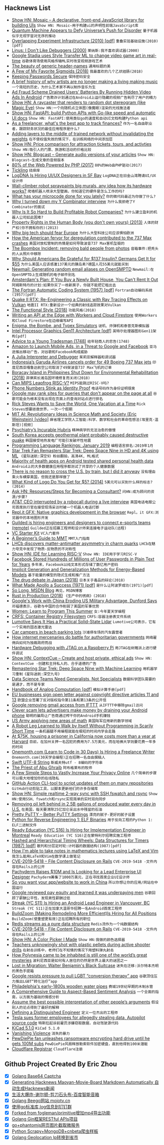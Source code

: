 ## Hacknews List


- [Show HN: Mosaic – A declarative, front-end JavaScript library for building UIs](https://github.com/Authman2/Mosaic)  `Show HN: Mosaic—用于构建ui的声明性前端JavaScript库`
- [Quantum Machine Appears to Defy Universe’s Push for Disorder](https://www.quantamagazine.org/quantum-scarring-appears-to-defy-universes-push-for-disorder-20190320/)  `量子机器似乎无视宇宙对无序的推动`
- [Overlapping Experiment Infrastructure (2010) [pdf]](https://static.googleusercontent.com/media/research.google.com/en//pubs/archive/36500.pdf)  `重叠实验基础设施(2010)[pdf]`
- [Linus: I Don&#39;t Like Debuggers (2000)](http://lwn.net/2000/0914/a/lt-debugger.php3)  `莱纳斯:我不喜欢调试器(2000)`
- [Google Stadia uses Style Transfer ML to change video game art in real-time](https://www.turingtribe.com/story/google-stadia-uses-style-transfer-ml-to-change-video-game-art-in-real-time-BGk226TY9zNP3tSpZ)  `谷歌体育场使用风格传输ML实时改变视频游戏艺术`
- [The beauty of generic header-names](https://www.mulle-kybernetik.com/weblog/2019/beauty_of_generic_headers.html)  `通用标题的美`
- [A Few of My Favorite Sigmoids (2018)](https://raphlinus.github.io/audio/2018/09/05/sigmoid.html)  `我最喜欢的几个乙状结肠(2018)`
- [Keeping Passwords Secure](https://newsroom.fb.com/news/2019/03/keeping-passwords-secure/)  `保持密码安全`
- [A brief history of why artists are no longer making a living making music](https://www.rootsmusic.ca/2019/03/14/a-brief-history-of-why-artists-are-no-longer-making-a-living-making-music/)  `一个简短的历史，为什么艺术家不再以制作音乐为生`
- [Ad Fraud Scheme Drained Users’ Batteries By Running Hidden Video Ads In Android](https://www.buzzfeednews.com/article/craigsilverman/in-banner-video-ad-fraud)  `广告欺诈计划通过在Android上运行隐藏的视频广告耗尽了用户的精力`
- [Show HN: A raycaster that renders to random dot stereogram (like Magic Eye)](https://github.com/ammonb/stereogram-raycaster)  `Show HN:一个向随机点立体图(像魔眼)渲染的光线施法者`
- [Show HN: FastAPI: build Python APIs with Go-like speed and automatic UI docs](https://fastapi.tiangolo.com/)  `Show HN: FastAPI:使用类似go的速度和自动UI文档构建Python api`
- [As a freelancer, what&#39;s the best app to track finances?](item?id=19450331)  `作为一名自由职业者，跟踪财务状况的最佳应用程序是什么?`
- [Adding layers to the middle of trained network without invalidating the weights](https://svilentodorov.xyz/blog/add-layers)  `在不使权值失效的情况下，在训练网络的中间添加层`
- [Show HN: Price comparison for attraction tickets, tours, and activties](https://www.ticketlens.com/en)  `Show HN:吸引人的门票、旅游和活动的价格比较`
- [Show HN: Blogcast – Generate audio versions of your articles](https://blogcast.host/)  `Show HN: Blogcast—生成文章的音频版本`
- [80% of the Web Powered by PHP (2017)](https://haydenjames.io/80-percent-web-powered-by-php/)  `80%的Web由PHP驱动(2017)`
- [Tickling](https://www.jefftk.com/p/tickling)  `挠痒痒`
- [LogDNA Is Hiring UI/UX Designers in SF Bay](https://boards.greenhouse.io/logdna/jobs/4091102002)  `LogDNA正在旧金山湾聘请UI/UX设计师`
- [Wall-climber robot spraypaints big murals, any idea how its hardware works?](https://sifted.eu/articles/the-graffiti-robot-startup-thats-turned-down-millions/)  `爬墙机器人喷涂大型壁画，你知道它的硬件是怎么工作的吗?`
- [What has your microcode done for you lately?](https://travisdowns.github.io/blog/2019/03/19/random-writes-and-microcode-oh-my.html)  `你的微代码最近为你做了什么?`
- [Why I turned down my Y Combinator interview](https://www.facetdev.com/blog/posts/why-i-turned-down-my-y-combinator-interview/)  `为什么我拒绝了Y Combinator的面试`
- [Why Is It So Hard to Build Profitable Robot Companies?](https://spectrum.ieee.org/automaton/robotics/industrial-robots/robotic-dreams-robotic-realities)  `为什么建立盈利的机器人公司如此困难?`
- [Property Rights in the Human Body (you don&#39;t own yours) (2013)](http://thestudentlawyer.com/2013/07/12/property-rights-in-the-human-body/)  `人体的财产权(你不拥有你的)(2013)`
- [Why big tech should fear Europe](https://www.economist.com/leaders/2019/03/23/why-big-tech-should-fear-europe)  `为什么大型科技公司应该惧怕欧洲`
- [How the American fervor for deregulation contributed to the 737 Max crashes](https://slate.com/news-and-politics/2019/03/boeing-737-max-crash-faa-regulations.html)  `美国对放松管制的热情是如何导致波音737 Max客机坠毁的`
- [The Boombox Incident: removing bald people from photos](https://matthewbilyeu.com/blog/2019-03-21/the-boombox-incident)  `音箱事件:把秃头的人从照片中移除`
- [Why Should Americans Be Grateful for $137 Insulin? Germans Get It for $55](https://www.nytimes.com/2019/03/21/opinion/diabetes-insulin-generics-humalog.html)  `为什么美国人应该感激137美元的胰岛素?德国人花55美元就能买到`
- [Newmail: Generating random email aliases on OpenSMPTD](https://hakon.gylterud.net/newmail/)  `Newmail:在OpenSMPTD上生成随机的电子邮件别名`
- [Amsterdam&#39;s Plan: If You Buy a Newly Built House, You Can&#39;t Rent It Out](https://www.citylab.com/equity/2019/03/amsterdam-rental-housing-prices-new-home-owner-occupied/585235/)  `阿姆斯特丹的计划:如果你买了一栋新房子，你就不能把它租出去`
- [The Fortran Automatic Coding System (1957) [pdf]](https://archive.computerhistory.org/resources/text/Fortran/102663113.05.01.acc.pdf)  `Fortran自动编码系统(1957)[pdf]`
- [Quake II RTX: Re-Engineering a Classic with Ray Tracing Effects on Vulkan](https://www.nvidia.com/en-us/geforce/news/quake-ii-rtx-ray-tracing-vulkan-vkray-geforce-rtx/)  `地震II RTX:重新设计一个经典的射线追踪效果对Vulkan`
- [The Functional Style (2018)](https://codurance.com/2018/08/09/the-functional-style-part-1/)  `功能风格(2018)`
- [Writing an API at the Edge with Workers and Cloud Firestore](https://blog.cloudflare.com/api-at-the-edge-workers-and-firestore/)  `使用Workers和Cloud Firestore在边缘编写API`
- [Enigma, the Bombe, and Typex Simulators](https://github.com/gchq/CyberChef/wiki/Enigma,-the-Bombe,-and-Typex)  `谜机、炸弹机和泰普克斯模拟器`
- [Intel Processor Graphics Gen11 Architecture [pdf]](https://software.intel.com/sites/default/files/managed/db/88/The-Architecture-of-Intel-Processor-Graphics-Gen11_R1new.pdf)  `英特尔处理器图形Gen11架构[pdf]`
- [Advice to a Young Tradesman (1748)](https://founders.archives.gov/documents/Franklin/01-03-02-0130)  `给年轻商人的忠告(1748)`
- [Amazon to Launch Mobile Ads, in a Threat to Google and Facebook](https://www.bloomberg.com/news/articles/2019-03-21/amazon-said-to-launch-mobile-ads-in-threat-to-google-facebook)  `亚马逊推出移动广告，对谷歌和Facebook构成威胁`
- [A Julia Interpreter and Debugger](https://julialang.org/blog/2019/03/debuggers)  `茱莉亚解释器和调试器`
- [Indonesia’s Garuda Airlines cancels order for 49 Boeing 737 Max jets](https://www.washingtonpost.com/world/indonesias-garuda-airlines-cancels-order-for-49-boeing-737-max-jets/2019/03/22/d7f7de52-4c63-11e9-9663-00ac73f49662_story.html)  `印度尼西亚嘎鲁达航空公司取消了49架波音737 Max飞机的订单`
- [Boracay Island in Philippines Shut Down for Environmental Rehabilitation (2018)](https://www.latestly.com/lifestyle/travel/boracay-island-in-philippines-shut-down-for-environmental-rehabilitation-130670.html)  `菲律宾长滩岛因环境修复而关闭(2018)`
- [Can MIPS Leapfrog RISC-V?](https://www.eetimes.com/document.asp?doc_id=1334317)  `MIPS能跳过RISC-V吗?`
- [Phone Numbers Stink as Identity Proof](https://krebsonsecurity.com/2019/03/why-phone-numbers-stink-as-identity-proof/#more-46369)  `电话号码作为身份证明很臭`
- [Google may rank sites for queries that don&#39;t appear on the page at all](https://unlikekinds.com/article/google-ranking-keyword-not-in-content)  `谷歌可能会为根本没有出现在页面上的查询对站点进行排名`
- [Rick Steves Wants to Save the World, One Vacation at a Time](https://www.nytimes.com/interactive/2019/03/20/magazine/rick-steves-travel-world.html)  `Rick Steves想要拯救世界，一次一个假期`
- [MIT AI: Revolutionary Ideas in Science Math and Society (Eric Weinstein) [video]](https://lexfridman.com/eric-weinstein/)  `麻省理工学院人工智能:科学、数学和社会的革命性想法(埃里克·温斯坦)[视频]`
- [Psychiatry’s Incurable Hubris](https://www.theatlantic.com/magazine/archive/2019/04/mind-fixers-anne-harrington/583228/)  `精神病学的无法治愈的傲慢`
- [South Korea accepts geothermal plant probably caused destructive quake](https://www.nature.com/articles/d41586-019-00959-4)  `韩国接受地热发电厂可能引发破坏性地震`
- [Programming Language Rankings: January 2019](https://redmonk.com/sogrady/2019/03/20/language-rankings-1-19/)  `编程语言排名:2019年1月`
- [Star Trek Fan Remasters Star Trek: Deep Space Nine in HD and 4K using ML](https://www.turingtribe.com/story/star-trek-fan-remasters-star-trek-deep-space-nine-in-hd-using-machine-learning-yEHAXy7S7PxGZEQE9)  `《星际迷航:深空9》粉丝翻拍，高清4K, ML格式`
- [Majority of health apps on Android tested shared personal health data](https://www.bmj.com/content/364/bmj.l920)  `Android上的大多数健康应用程序都测试了共享的个人健康数据`
- [There is no reason to cross the U.S. by train, but I did it anyway](https://www.nytimes.com/interactive/2019/03/20/magazine/train-across-america-amtrak.html)  `没有理由乘火车横穿美国，但我还是那样做了`
- [What Kind of Logo Do You Get for $5? (2014)](https://medium.com/swlh/in-the-past-couple-years-startups-have-started-realizing-that-good-design-can-make-the-difference-2fdeb90d390a)  `5美元可以买到什么样的标志?(2014)`
- [Ask HN: Resources/Steps for Becoming a Consultant?](item?id=19455224)  `问HN:成为顾问的资源/步骤?`
- [AT&amp;T CEO interrupted by a robocall during a live interview](https://www.theverge.com/2019/3/20/18274519/att-ceo-robocall-randall-stephenson-live-interview-fcc-ajit-pai)  `美国电话电报公司首席执行官在接受现场采访时被一个机器人电话打断`
- [Repl.it GFX: Native graphics development in the browser](https://repl.it/site/blog/gfx?ref=updates)  `Repl。it GFX:浏览器中的本地图形开发`
- [Guilded is hiring engineers and designers to connect e-sports teams (remote)](https://www.guilded.gg/jobs)  `Guilded正在招募工程师和设计师来连接电子运动队(远程)`
- [VC Starter Kit](https://vcstarterkit.com/#faq)  `VC入门套件`
- [A Beginner’s Guide to MMT](https://www.bloomberg.com/news/features/2019-03-21/modern-monetary-theory-beginner-s-guide)  `MMT入门指南`
- [LHCb discovers matter-antimatter asymmetry in charm quarks](https://www.symmetrymagazine.org/article/lhcb-discovers-matter-antimatter-asymmetry-in-charm-quarks)  `LHCb在魅力夸克中发现了物质-反物质的不对称性`
- [Show HN: IDE for Learning RISC-V](https://github.com/TheThirdOne/rars)  `Show HN: IDE用于学习RISC-V`
- [Facebook Stored Hundreds of Millions of User Passwords in Plain Text for Years](https://krebsonsecurity.com/2019/03/facebook-stored-hundreds-of-millions-of-user-passwords-in-plain-text-for-years/)  `多年来，Facebook以纯文本形式存储了数亿用户密码`
- [Implicit Generation and Generalization Methods for Energy-Based Models](https://openai.com/blog/energy-based-models/)  `基于能量的模型的隐式生成和推广方法`
- [The drug debate in Japan (2018)](https://www.opendemocracy.net/en/japan-place-with-strangest-drug-debate-in-world/)  `日本关于毒品的辩论(2018)`
- [What Made Apollo a Success (1971) [pdf]](https://ntrs.nasa.gov/archive/nasa/casi.ntrs.nasa.gov/19720005243.pdf)  `是什么让阿波罗成功(1971)[pdf]`
- [So Long, MSDN Blog](https://ericlippert.com/2019/03/21/so-long-msdn-blog/)  `再见，MSDN博客`
- [Rust in Production (2018)](https://www.figma.com/blog/rust-in-production-at-figma/)  `《生产中的锈病》(2018)`
- [Google&#39;s Work with China Eroding US Military Advantage, Dunford Says](https://www.military.com/defensetech/2019/03/21/googles-work-china-eroding-us-military-advantage-dunford-says.html)  `邓福德表示，谷歌与中国的合作削弱了美国的军事优势`
- [Women: Learn to Program This Summer](http://foundersatwork.posthaven.com/women-learn-to-program-this-summer)  `女:今年夏天学编程`
- [CRFS: Container Registry Filesystem](https://github.com/golang/build/blob/master/crfs/README.md)  `CRFS:容器注册表文件系统`
- [Lumotive Says It Has a Practical Solid-State Lidar](https://spectrum.ieee.org/cars-that-think/transportation/sensors/lumotive-says-its-got-a-solidstate-lidar-that-really-works)  `Lumotive公司表示，它有一个实用的固态激光雷达`
- [Car campers in beach parking lots](https://www.bakersfield.com/ap/national/living-on-pennies-with-a-million-dollar-view-how-car/article_edf4971c-045a-5265-b772-b857df180d4b.html)  `沙滩停车场的汽车露营者`
- [How internet mercenaries do battle for authoritarian governments](https://www.nytimes.com/2019/03/21/us/politics/government-hackers-nso-darkmatter.html)  `网络雇佣兵如何为独裁政府而战`
- [Hardware Debugging with JTAG on a Raspberry Pi](https://github.com/rust-embedded/rust-raspi3-OS-tutorials/tree/master/0B_hw_debug_JTAG)  `用JTAG在树莓派上进行硬件调试`
- [Show HN: ContextCue – Create and host private, ethical ads](https://contextcue.com)  `Show HN: ContextCue -创建和主持私人的、合乎道德的广告`
- [Remastering Star Trek: Deep Space Nine with Machine Learning](https://captrobau.blogspot.com/2019/03/remastering-star-trek-deep-space-nine.html)  `用机器学习重制《星际迷航:深空九号》`
- [Data Science Teams Need Generalists, Not Specialists](https://hbr.org/2019/03/why-data-science-teams-need-generalists-not-specialists)  `数据科学团队需要的是通才，而不是专家`
- [Handbook of Analog Computation [pdf]](http://www.analogmuseum.org/library/handbook_of_analog_computation.pdf)  `模拟计算手册[pdf]`
- [EU businesses sign open letter against copyright directive articles 11 and 13](https://nextcloud.com/blog/130-eu-businesses-sign-open-letter-against-copyright-directive-art-11-13/)  `欧盟企业签署了反对版权指令第11条和第13条的公开信`
- [Google removing gmail access from IFTTT](item?id=19458172)  `从IFTTT中移除gmail访问`
- [Clever scam lets advertisers make money by draining your Android phone](https://www.theverge.com/2019/3/22/18276542/scam-hidden-video-ads-android-app-drain-batteries-data-cpu-cycles)  `聪明的骗局让广告商通过榨干你的Android手机赚钱`
- [US Army applying new areas of math](https://www.johndcook.com/blog/2019/03/21/us-army-math/)  `美国陆军应用新的数学领域`
- [A Robot Leg Learned to Walk by Itself Without Programming in Scarily Short Time](https://www.sciencealert.com/this-robot-leg-learned-to-walk-all-by-itself-without-any-programming)  `一条机器腿不用编程就能在极短的时间内学会走路`
- [At $75K, housing a prisoner in California now costs more than a year at Harvard](https://www.latimes.com/local/lanow/la-me-prison-costs-20170604-htmlstory.html)  `目前，在加州关押一名囚犯的费用为7.5万美元，而在哈佛大学则要花费一年多的时间`
- [Onemonth.com (Learn to Code in 30 Days) Is Hiring a Freelance Writer](https://docs.google.com/document/d/14uE_d4mU00gLJSZRrk0vSIWYi2BjcxD5oRJgGEEDdxU/edit#)  `Onemonth.com(30天学会编程)正在招聘一名自由撰稿人`
- [Swift UTF-8 String](https://swift.org/blog/utf8-string/)  `斯威夫特utf - 8编码的字符串`
- [The Priest of Abu Ghraib](https://www.smithsonianmag.com/history/priest-abu-grahib-180971013/)  `阿布格莱布的牧师`
- [A Few Simple Steps to Vastly Increase Your Privacy Online](https://thetoolsweneed.com/a-few-simple-steps-to-vastly-increase-your-privacy-online/)  `几个简单的步骤可以极大地增加你的在线隐私`
- [GitHub Action CLI-tool to script updates of them on many repositories](https://github.com/inextensodigital/actions/tree/master/github-workflow)  `GitHub行动剪贴工具，以脚本更新他们的许多存储库`
- [Show HN: Simple realtime 2-way sync with SSH,fswatch and rsync](https://github.com/francoisp/DuplexRsync)  `Show HN:使用SSH、fswatch和rsync实现简单的实时双向同步`
- [Removing oil left behind in 2.5B gallons of produced water every day in U.S.](https://www.purdue.edu/newsroom/releases/2019/Q1/what-oil-leaves-behind-in-2.5-billion-gallons-of-water-every-day-in-u.s..html)  `在美国，每天要清除25亿加仑采出水中残留的石油`
- [Pretty PuTTY – Better PuTTY Settings](https://github.com/jacktrocinski/pretty-putty)  `漂亮的腻子-更好的腻子设置`
- [Python for Reverse Engineering 1: ELF Binaries](https://icyphox.sh/blog/python-for-re-1/)  `用于反向工程的Python 1: ELF二进制文件`
- [Ready Education (YC S16) Is Hiring for Implementation Engineer in Montreal](https://angel.co/oohlala-mobile/jobs/522261-implementation-engineer)  `Ready Education (YC S16)正在蒙特利尔招聘实施工程师`
- [Hashed and Hierarchical Timing Wheels: Data Structures for Timers (1987) [pdf]](http://www.cs.columbia.edu/~nahum/w6998/papers/sosp87-timing-wheels.pdf)  `散列和分层定时轮:计时器的数据结构(1987)[pdf]`
- [How I&#39;m able to take notes in mathematics lectures using LaTeX and Vim](https://castel.dev/post/lecture-notes-1/)  `我怎么能用LaTeX和Vim在数学课上做笔记`
- [CVE-2019-5418 – File Content Disclosure on Rails](https://github.com/mpgn/CVE-2019-5418)  `CVE-2019-5418 -文件内容在Rails上的公开`
- [Pachyderm Raises $10M and Is Looking for a Lead Enterprise UI Designer](https://jobs.lever.co/pachyderm/)  `Pachyderm筹集了1000万美元，正在寻找首席企业UI设计师`
- [So you want your app/website to work in China](https://chanind.github.io/china/2019/01/19/launching-an-app-or-website-in-china.html)  `所以你想让你的应用/网站在中国运行`
- [Google reviewed pay equity and learned it was underpaying men](https://www.washingtonpost.com/technology/2019/03/04/google-asked-about-pay-equity-learned-it-was-mostly-underpaying-men/)  `谷歌回顾了薪酬公平性，发现男性薪酬过低`
- [Streak (YC S11) Is Hiring an Android Lead Engineer in Vancouver, BC](https://www.streak.com/careers/android-lead-vancouver)  `Streak (YC S11)正在加拿大温哥华招聘一名Android首席工程师`
- [BuildZoom (Making Remodeling More Efficient)Is Hiring for All Positions](https://jobs.lever.co/buildzoom)  `BuildZoom(使重塑更有效)正在招聘所有的职位`
- [Redis streams as a pure data structure](http://antirez.com/news/128)  `Redis流作为一个纯数据结构`
- [CVE-2019-5418 – File Content Disclosure on Rails](https://github.com/mpgn/CVE-2019-5418#cve-2019-5418---file-content-disclosure-on-rails)  `CVE-2019-5418 -文件内容在Rails上的公开`
- [Show HN: A Color Picker I Made](https://colorsupplyyy.com/app)  `Show HN:我做的颜色选择器`
- [Teachers unknowingly shot with plastic pellets during active shooter drills](https://www.courierpress.com/story/news/2019/03/20/ista-active-shooter-drills-went-too-far-hurt-participants/3230613002/)  `在射击训练中，老师们在不知情的情况下用塑料弹丸射击`
- [How Polynesia came to be inhabited is still one of the world’s great mysteries](https://www.spectator.co.uk/2019/03/how-polynesia-came-to-be-inhabited-is-still-one-of-the-worlds-great-mysteries/)  `波利尼西亚是如何有人居住的仍然是世界上最大的谜团之一`
- [Lost in Migration: Walter Benjamin&#39;s Black Suitcase](https://aeon.co/essays/what-happened-to-walter-benjamins-precious-black-suitcase)  `迷失在迁移:沃尔特本杰明的黑色手提箱`
- [Google resists pressure to pull LGBT “conversion therapy” app](https://www.axios.com/google-resists-pressure-to-pull-lgbt-conversion-therapy-app-aa98307f-f238-45e0-84ff-5829016379d0.html)  `谷歌顶住压力推出LGBT“转化治疗”app`
- [Philadelphia&#39;s early-1800s wooden water pipes](https://www.washingtonpost.com/news/retropolis/wp/2017/05/06/discovered-philadelphias-high-tech-totally-natural-plumbing-of-1812/)  `费城19世纪早期的木制水管`
- [A Comprehensive Guide to Aspect-Based Sentiment Analysis](https://monkeylearn.com/blog/aspect-based-sentiment-analysis/)  `一个全面的指南，以方面为基础的情感分析`
- [Assume the best possible interpretation of other people’s arguments](https://effectiviology.com/principle-of-charity/)  `假设别人的论点得到了最好的解释`
- [Defining a Distinguished Engineer](https://blog.jessfraz.com/post/defining-a-distinguished-enginner/)  `定义一位杰出的工程师`
- [Tesla sues former employees for allegedly stealing data, Autopilot source code](https://www.reuters.com/article/us-tesla-lawsuit/tesla-sues-former-employees-for-allegedly-stealing-data-autopilot-source-code-idUSKCN1R21P9)  `特斯拉起诉前雇员涉嫌窃取数据，自动驾驶源代码`
- [KiCad 5.1.0](http://kicad-pcb.org/blog/2019/03/KiCad-5.1.0-Release/)  `KiCad 5.1.0`
- [Vanishing Violence](https://projects.sfchronicle.com/2019/vanishing-violence/)  `消失的暴力`
- [PewDiePie fan unleashes ransomware encrypting hard drive until he gets 100M subs](https://www.zdnet.com/article/pewdiepie-fans-keep-making-junk-ransomware/)  `PewDiePie风扇释放勒索软件加密硬盘，直到他得到100米潜艇`
- [Cloudflare Registrar](https://www.cloudflare.com/products/registrar/)  `Cloudflare注册`

## Github Project Created By Eric Zhou

- [x] [Golang Base64 Captcha](https://github.com/mojocn/base64Captcha)
- [x] [Generating Hacknews Maoyan-Movie-Board Markdown Automatically 自动生成Hacknews新闻](https://github.com/dejavuzhou/md-genie)
- [x] [生活大爆炸-谢尔顿-剪刀石头布-百度智能音箱](https://github.com/mojocn/dueros-bang-game)
- [x] [Golang Beego网站 mojotv.cn](https://github.com/mojocn/www.mojotv.cn)
- [x] [使用go标准库,log信息到钉钉群](https://github.com/mojocn/dooger)
- [x] [Forked from fogleman/primitive增加mp4导出功能](https://github.com/mojocn/primitive)
- [x] [Golang Gin框架RESTful APIs项目](https://github.com/JJJJJJJerk/ezier-golang-web-api-framework)
- [x] [go+phantomjs网页图片截取微服务](https://github.com/mojocn/screen_shot)
- [x] [Python Scrapy+MongoDB+cnbeta爬虫样板](https://github.com/mojocn/scrapy_mongodb_boilerplate_cnbeta)
- [x] [Golang Geolocation Ip转换到省市](https://github.com/mojocn/ip2location)